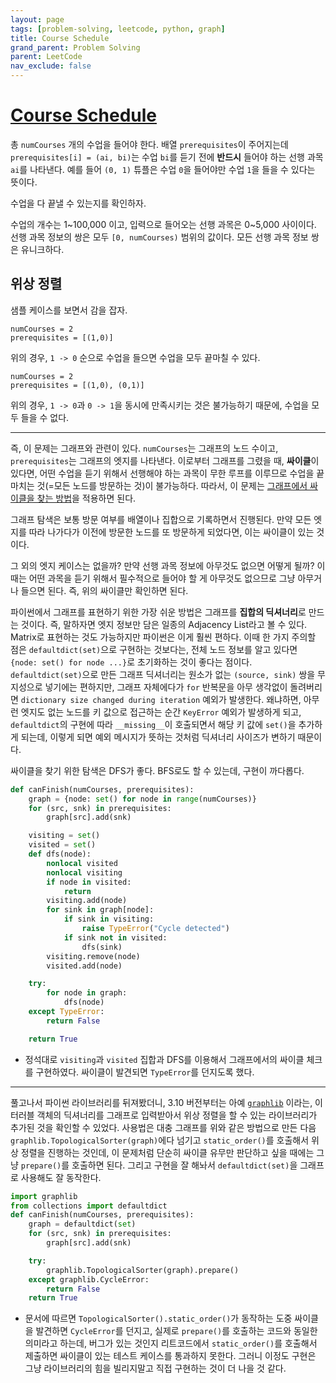 ```yaml
---
layout: page
tags: [problem-solving, leetcode, python, graph]
title: Course Schedule
grand_parent: Problem Solving
parent: LeetCode
nav_exclude: false
---
```


# [Course Schedule](https://leetcode.com/problems/course-schedule/)

 총 `numCourses` 개의 수업을 들어야 한다. 배열 `prerequisites`이
 주어지는데 `prerequisites[i] = (ai, bi)`는 수업 `bi`를 듣기 전에
 **반드시** 들어야 하는 선행 과목 `ai`를 나타낸다. 예를 들어 `(0, 1)`
 튜플은 수업 `0`을 들어야만 수업 `1`을 들을 수 있다는 뜻이다.

 수업을 다 끝낼 수 있는지를 확인하자.

 수업의 개수는 1~100,000 이고, 입력으로 들어오는 선행 과목은 0~5,000
 사이이다. 선행 과목 정보의 쌍은 모두 `[0, numCourses)` 범위의
 값이다. 모든 선행 과목 정보 쌍은 유니크하다.

## 위상 정렬

 샘플 케이스를 보면서 감을 잡자.

```
numCourses = 2
prerequisites = [(1,0)]
```

 위의 경우, `1 -> 0` 순으로 수업을 들으면 수업을 모두 끝마칠 수 있다.

```
numCourses = 2
prerequisites = [(1,0), (0,1)]
```

 위의 경우, `1 -> 0`과 `0 -> 1`을 동시에 만족시키는 것은 불가능하기
 때문에, 수업을 모두 들을 수 없다.

---

 즉, 이 문제는 그래프와 관련이 있다. `numCourses`는 그래프의 노드
 수이고, `prerequisites`는 그래프의 엣지를 나타낸다. 이로부터 그래프를
 그렸을 때, **싸이클**이 있다면, 어떤 수업을 듣기 위해서 선행해야 하는
 과목이 무한 루프를 이루므로 수업을 끝마치는 것(=모든 노드를 방문하는
 것)이 불가능하다. 따라서, 이 문제는 [그래프에서 싸이클을 찾는
 방법](../../theory/topological-ordering)을 적용하면 된다.

 그래프 탐색은 보통 방문 여부를 배열이나 집합으로 기록하면서
 진행된다. 만약 모든 엣지를 따라 나가다가 이전에 방문한 노드를 또
 방문하게 되었다면, 이는 싸이클이 있는 것이다.

 그 외의 엣지 케이스는 없을까? 만약 선행 과목 정보에 아무것도 없으면
 어떻게 될까? 이때는 어떤 과목을 듣기 위해서 필수적으로 들어야 할 게
 아무것도 없으므로 그냥 아무거나 들으면 된다. 즉, 위의 싸이클만
 확인하면 된다.

 파이썬에서 그래프를 표현하기 위한 가장 쉬운 방법은 그래프를 **집합의
 딕셔너리**로 만드는 것이다. 즉, 말하자면 엣지 정보만 담은 일종의
 Adjacency List라고 볼 수 있다. Matrix로 표현하는 것도 가능하지만
 파이썬은 이게 훨씬 편하다. 이때 한 가지 주의할 점은
 `defaultdict(set)`으로 구현하는 것보다는, 전체 노드 정보를 알고
 있다면 `{node: set() for node ...}`로 초기화하는 것이 좋다는
 점이다. `defaultdict(set)`으로 만든 그래프 딕셔너리는 원소가 없는
 `(source, sink)` 쌍을 무지성으로 넣기에는 편하지만, 그래프 자체에다가
 `for` 반복문을 아무 생각없이 돌려버리면 `dictionary size changed
 during iteration` 예외가 발생한다. 왜냐하면, 아무런 엣지도 없는
 노드를 키 값으로 접근하는 순간 `KeyError` 예외가 발생하게 되고,
 `defaultdict`의 구현에 따라 `__missing__`이 호출되면서 해당 키 값에
 `set()`을 추가하게 되는데, 이렇게 되면 예외 메시지가 뜻하는 것처럼
 딕셔너리 사이즈가 변하기 때문이다.

 싸이클을 찾기 위한 탐색은 DFS가 좋다. BFS로도 할 수 있는데, 구현이
 까다롭다.

```python
def canFinish(numCourses, prerequisites):
    graph = {node: set() for node in range(numCourses)}
    for (src, snk) in prerequisites:
        graph[src].add(snk)

    visiting = set()
    visited = set()
    def dfs(node):
        nonlocal visited
        nonlocal visiting
        if node in visited:
            return
        visiting.add(node)
        for sink in graph[node]:
            if sink in visiting:
                raise TypeError("Cycle detected")
            if sink not in visited:
                dfs(sink)
        visiting.remove(node)
        visited.add(node)

    try:
        for node in graph:
            dfs(node)
    except TypeError:
        return False

    return True
```

 - 정석대로 `visiting`과 `visited` 집합과 DFS를 이용해서 그래프에서의
   싸이클 체크를 구현하였다. 싸이클이 발견되면 `TypeError`를 던지도록
   했다.

---

 풀고나서 파이썬 라이브러리를 뒤져봤더니, 3.10 버전부터는 아예
 [`graphlib`](https://docs.python.org/3/library/graphlib.html) 이라는,
 이터러블 객체의 딕셔너리를 그래프로 입력받아서 위상 정렬을 할 수 있는
 라이브러리가 추가된 것을 확인할 수 있었다. 사용법은 대충 그래프를
 위와 같은 방법으로 만든 다음 `graphlib.TopologicalSorter(graph)`에다
 넘기고 `static_order()`를 호출해서 위상 정렬을 진행하는 것인데, 이
 문제처럼 단순히 싸이클 유무만 판단하고 싶을 때에는 그냥 `prepare()`를
 호출하면 된다. 그리고 구현을 잘 해놔서 `defaultdict(set)`을 그래프로
 사용해도 잘 동작한다.

```python
import graphlib
from collections import defaultdict
def canFinish(numCourses, prerequisites):
    graph = defaultdict(set)
    for (src, snk) in prerequisites:
        graph[src].add(snk)

    try:
        graphlib.TopologicalSorter(graph).prepare()
    except graphlib.CycleError:
        return False
    return True
```

 - 문서에 따르면 `TopologicalSorter().static_order()`가 동작하는 도중
   싸이클을 발견하면 `CycleError`를 던지고, 실제로 `prepare()`를
   호출하는 코드와 동일한 의미라고 하는데, 버그가 있는 것인지
   리트코드에서 `static_order()`를 호출해서 제출하면 싸이클이 있는
   테스트 케이스를 통과하지 못한다. 그러니 이정도 구현은 그냥
   라이브러리의 힘을 빌리지말고 직접 구현하는 것이 더 나을 것 같다.
